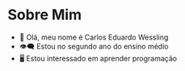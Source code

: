 # Sobre Mim

- 👋 Olá, meu nome é Carlos Eduardo Wessling
- 👁️‍🗨️ Estou no segundo ano do ensino médio
- 🖥️ Estou interessado em aprender programação


